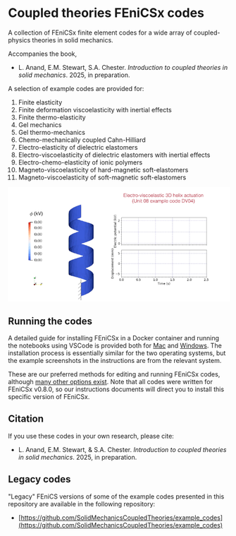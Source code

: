 # Coupled theories FEniCSx codes
A collection of FEniCSx finite element codes for a wide array of coupled-physics theories in solid mechanics.

Accompanies the book, 
- L. Anand, E.M. Stewart, S.A. Chester. _Introduction to coupled theories in solid mechanics_. 2025, in preparation.

A selection of example codes are provided for: 
1. Finite elasticity
7. Finite deformation viscoelasticity with inertial effects
2. Finite thermo-elasticity
3. Gel mechanics
4. Gel thermo-mechanics
5. Chemo-mechanically coupled Cahn-Hilliard
6. Electro-elasticity of dielectric elastomers
8. Electro-viscoelasticity of dielectric elastomers with inertial effects
9. Electro-chemo-elasticity of ionic polymers
10. Magneto-viscoelasticity of hard-magnetic soft-elastomers
11. Magneto-viscoelasticity of soft-magnetic soft-elastomers

![](https://github.com/SolidMechanicsCoupledTheories/example_codes/blob/main/example_animation.gif)

## Running the codes

A detailed guide for installing FEniCSx in a Docker container and running the notebooks using VSCode is provided both for [Mac](https://github.com/ericstewart36/finite_viscoelasticity/blob/main/FEniCSx_v08_Docker_install_mac.pdf) and [Windows](https://github.com/ericstewart36/finite_viscoelasticity/blob/main/FEniCSx_v08_Docker_install_windows.pdf). The installation process is essentially similar for the two operating systems, but the example screenshots in the instructions are from the relevant system.

These are our preferred methods for editing and running FEniCSx codes, although [many other options exist](https://fenicsproject.org/download/). Note that all codes were written for FEniCSx v0.8.0, so our instructions documents will direct you to install this specific version of FEniCSx.

## Citation

If you use these codes in your own research, please cite:

- L. Anand, E.M. Stewart, & S.A. Chester. _Introduction to coupled theories in solid mechanics_. 2025, in preparation.

## Legacy codes

"Legacy" FEniCS versions of some of the example codes presented in this repository are available in the following repository:
- [https://github.com/SolidMechanicsCoupledTheories/example_codes](https://github.com/SolidMechanicsCoupledTheories/example_codes)
